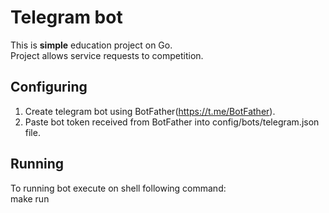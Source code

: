 # Telegram bot

This is **simple** education project on Go.  
Project allows service requests to competition.

## Configuring 
1. Create telegram bot using BotFather(https://t.me/BotFather).  
2. Paste bot token received from BotFather into config/bots/telegram.json file.  

## Running
To running bot execute on shell following command:  
make run 
